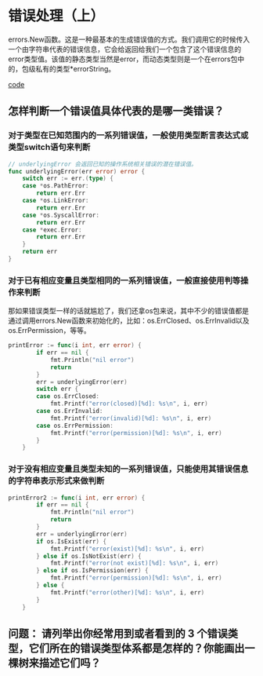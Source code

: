 # 错误处理（上）

errors.New函数。这是一种最基本的生成错误值的方式。我们调用它的时候传入一个由字符串代表的错误信息，它会给返回给我们一个包含了这个错误信息的error类型值。该值的静态类型当然是error，而动态类型则是一个在errors包中的，包级私有的类型*errorString。

[code](https://github.com/hyper0x/Golang_Puzzlers/blob/master/src/puzzlers/article18/q1/demo45.go)

## 怎样判断一个错误值具体代表的是哪一类错误？



### 对于类型在已知范围内的一系列错误值，一般使用类型断言表达式或类型switch语句来判断

```go
// underlyingError 会返回已知的操作系统相关错误的潜在错误值。
func underlyingError(err error) error {
	switch err := err.(type) {
	case *os.PathError:
		return err.Err
	case *os.LinkError:
		return err.Err
	case *os.SyscallError:
		return err.Err
	case *exec.Error:
		return err.Err
	}
	return err
}
```


### 对于已有相应变量且类型相同的一系列错误值，一般直接使用判等操作来判断

那如果错误类型一样的话就尴尬了，我们还拿os包来说，其中不少的错误值都是通过调用errors.New函数来初始化的，比如：os.ErrClosed、os.ErrInvalid以及os.ErrPermission，等等。

```go
printError := func(i int, err error) {
		if err == nil {
			fmt.Println("nil error")
			return
		}
		err = underlyingError(err)
		switch err {
		case os.ErrClosed:
			fmt.Printf("error(closed)[%d]: %s\n", i, err)
		case os.ErrInvalid:
			fmt.Printf("error(invalid)[%d]: %s\n", i, err)
		case os.ErrPermission:
			fmt.Printf("error(permission)[%d]: %s\n", i, err)
		}
	}
```


### 对于没有相应变量且类型未知的一系列错误值，只能使用其错误信息的字符串表示形式来做判断

```go
printError2 := func(i int, err error) {
		if err == nil {
			fmt.Println("nil error")
			return
		}
		err = underlyingError(err)
		if os.IsExist(err) {
			fmt.Printf("error(exist)[%d]: %s\n", i, err)
		} else if os.IsNotExist(err) {
			fmt.Printf("error(not exist)[%d]: %s\n", i, err)
		} else if os.IsPermission(err) {
			fmt.Printf("error(permission)[%d]: %s\n", i, err)
		} else {
			fmt.Printf("error(other)[%d]: %s\n", i, err)
		}
	}
```

## 问题： 请列举出你经常用到或者看到的 3 个错误类型，它们所在的错误类型体系都是怎样的？你能画出一棵树来描述它们吗？





